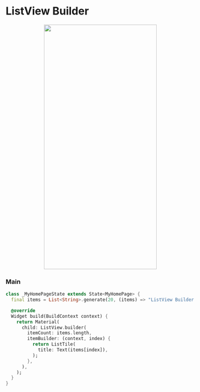 # ListView Builder
<p align="center">
<img src="https://docs.google.com/uc?id=1K83A2bNHDdCBPOfq73pe-o2p1gSgKlU5" height="649" width="300">
</p>

### Main
```dart
class _MyHomePageState extends State<MyHomePage> {
  final items = List<String>.generate(20, (items) => "ListView Builder $items");

  @override
  Widget build(BuildContext context) {
    return Material(
      child: ListView.builder(
        itemCount: items.length,
        itemBuilder: (context, index) {
          return ListTile(
            title: Text(items[index]),
          );
        },
      ),
    );
  }
}
```
